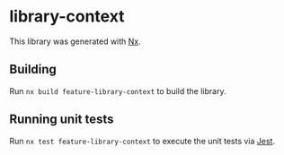 # library-context

This library was generated with [Nx](https://nx.dev).

## Building

Run `nx build feature-library-context` to build the library.

## Running unit tests

Run `nx test feature-library-context` to execute the unit tests via [Jest](https://jestjs.io).
